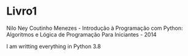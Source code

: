 # Livro1
Nilo Ney Coutinho Menezes - Introdução à Programação com Python: Algoritmos e Lógica de Programação Para Iniciantes - 2014

I am writting everything in Python 3.8
